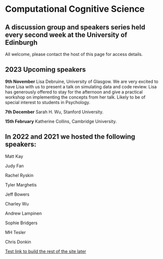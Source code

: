 # Computational Cognitive Science

## A discussion group and speakers series held every second week at the University of Edinburgh

All welcome, please contact the host of this page for access details.

## 2023 Upcoming speakers

**9th November** Lisa Debruine, University of Glasgow. We are very excited to have Lisa with us to present a talk on simulating data and code review. Lisa has generously offered to stay for the afternoon and give a practical workshop on implementing the concepts from her talk. Likely to be of special interest to students in Psychology.

**7th December** Sarah H. Wu, Stanford University.

**15th February** Katherine Collins, Cambridge University.

## In 2022 and 2021 we hosted the following speakers:

Matt Kay

Judy Fan

Rachel Ryskin

Tyler Marghetis

Jeff Bowers

Charley Wu

Andrew Lampinen

Sophie Bridgers

MH Tesler

Chris Donkin

[Test link to build the rest of the site later](compcogsci/linkgohere)
